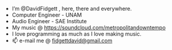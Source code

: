 - I’m @DavidFidgett , here, there and everywhere.
- Computer Engineer - UNAM
- Audio Engineer - SAE Institute
- My music @ https://soundcloud.com/metropolitandowntempo
- I love programming as much as I love making music.
- 📫 e-mail me @ fidgettdavid@gmail.com

<!---
DavidFidgett/DavidFidgett is a ✨ special ✨ repository because its `README.md` (this file) appears on your GitHub profile.
You can click the Preview link to take a look at your changes.
--->
